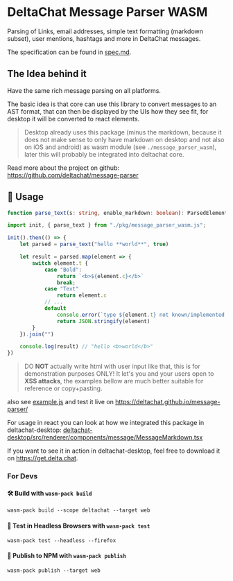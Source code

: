 # DeltaChat Message Parser WASM

Parsing of Links, email addresses, simple text formatting (markdown subset), user mentions, hashtags and more in DeltaChat messages.

The specification can be found in [spec.md](https://github.com/deltachat/message-parser/blob/master/message_parser_wasm/spec.md).

## The Idea behind it

Have the same rich message parsing on all platforms.

The basic idea is that core can use this library to convert messages to an AST format,
that can then be displayed by the UIs how they see fit, for desktop it will be converted to react elements.

> Desktop already uses this package (minus the markdown, because it does not make sense to only have markdown on desktop and not also on iOS and android) as wasm module (see `./message_parser_wasm`), later this will probably be integrated into deltachat core.

Read more about the project on github: https://github.com/deltachat/message-parser

## 🚴 Usage

```ts
function parse_text(s: string, enable_markdown: boolean): ParsedElement[];
```

```js
import init, { parse_text } from "./pkg/message_parser_wasm.js";

init().then(() => {
    let parsed = parse_text("hello **world**", true)

    let result = parsed.map(element => {
        switch element.t {
            case "Bold":
                return `<b>${element.c}</b>`
                break;
            case "Text"
                return element.c
            // ...
            default
                console.error(`type ${element.t} not known/implemented yet`, element);
                return JSON.stringify(element)
        }
    }).join("")

    console.log(result) // "hello <b>world</b>"
})
```

> DO **NOT** actually write html with user input like that, this is for demonstration purposes ONLY!
> It let's you and your users open to **XSS attacks**, the examples bellow are much better suitable for reference or copy+pasting.

also see [example.js](./example.js) and test it live on <https://deltachat.github.io/message-parser/>

For usage in react you can look at how we integrated this package in deltachat-desktop: [deltachat-desktop/src/renderer/components/message/MessageMarkdown.tsx](https://github.com/deltachat/deltachat-desktop/blob/7493f898bc3dff06b20565a48e93564f5996b855/src/renderer/components/message/MessageMarkdown.tsx)

If you want to see it in action in deltachat-desktop, feel free to download it on <https://get.delta.chat>.

### For Devs

#### 🛠️ Build with `wasm-pack build`

```
wasm-pack build --scope deltachat --target web
```

#### 🔬 Test in Headless Browsers with `wasm-pack test`

```
wasm-pack test --headless --firefox
```

#### 🎁 Publish to NPM with `wasm-pack publish`

```
wasm-pack publish --target web
```
